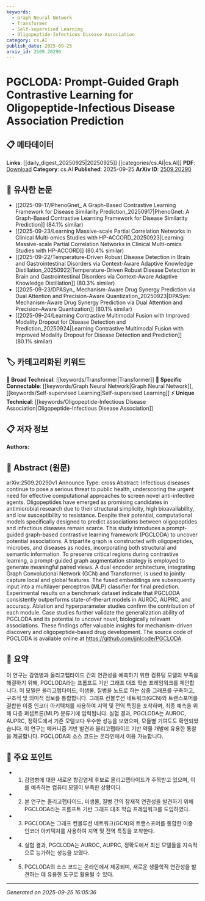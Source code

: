 ```yaml
---
keywords:
  - Graph Neural Network
  - Transformer
  - Self-supervised Learning
  - Oligopeptide-Infectious Disease Association
category: cs.AI
publish_date: 2025-09-25
arxiv_id: 2509.20290
---
```


<!-- KEYWORD_LINKING_METADATA:
{
  "processed_timestamp": "2025-09-25T16:05:36.240869",
  "vocabulary_version": "1.0",
  "selected_keywords": [
    "Graph Neural Network",
    "Transformer",
    "Self-supervised Learning",
    "Oligopeptide-Infectious Disease Association"
  ],
  "rejected_keywords": [],
  "similarity_scores": {
    "Graph Neural Network": 0.82,
    "Transformer": 0.8,
    "Self-supervised Learning": 0.78,
    "Oligopeptide-Infectious Disease Association": 0.7
  },
  "extraction_method": "AI_prompt_based",
  "budget_applied": true,
  "candidates_json": {
    "candidates": [
      {
        "surface": "Graph Convolutional Network",
        "canonical": "Graph Neural Network",
        "aliases": [
          "GCN"
        ],
        "category": "specific_connectable",
        "rationale": "Graph Convolutional Networks are a subset of Graph Neural Networks, facilitating connections to broader graph-based learning discussions.",
        "novelty_score": 0.45,
        "connectivity_score": 0.88,
        "specificity_score": 0.7,
        "link_intent_score": 0.82
      },
      {
        "surface": "Transformer",
        "canonical": "Transformer",
        "aliases": [],
        "category": "broad_technical",
        "rationale": "Transformers are fundamental in modern machine learning, linking to various advanced architectures and applications.",
        "novelty_score": 0.3,
        "connectivity_score": 0.9,
        "specificity_score": 0.65,
        "link_intent_score": 0.8
      },
      {
        "surface": "Contrastive Learning",
        "canonical": "Self-supervised Learning",
        "aliases": [],
        "category": "specific_connectable",
        "rationale": "Contrastive learning is a key technique in self-supervised learning, enabling connections to unsupervised data representation methods.",
        "novelty_score": 0.5,
        "connectivity_score": 0.85,
        "specificity_score": 0.72,
        "link_intent_score": 0.78
      },
      {
        "surface": "Oligopeptide-Infectious Disease Association",
        "canonical": "Oligopeptide-Infectious Disease Association",
        "aliases": [],
        "category": "unique_technical",
        "rationale": "This specific association is central to the paper's focus, offering unique insights into niche biomedical applications.",
        "novelty_score": 0.75,
        "connectivity_score": 0.6,
        "specificity_score": 0.85,
        "link_intent_score": 0.7
      }
    ],
    "ban_list_suggestions": [
      "tripartite graph",
      "multilayer perceptron",
      "benchmark dataset"
    ]
  },
  "decisions": [
    {
      "candidate_surface": "Graph Convolutional Network",
      "resolved_canonical": "Graph Neural Network",
      "decision": "linked",
      "scores": {
        "novelty": 0.45,
        "connectivity": 0.88,
        "specificity": 0.7,
        "link_intent": 0.82
      }
    },
    {
      "candidate_surface": "Transformer",
      "resolved_canonical": "Transformer",
      "decision": "linked",
      "scores": {
        "novelty": 0.3,
        "connectivity": 0.9,
        "specificity": 0.65,
        "link_intent": 0.8
      }
    },
    {
      "candidate_surface": "Contrastive Learning",
      "resolved_canonical": "Self-supervised Learning",
      "decision": "linked",
      "scores": {
        "novelty": 0.5,
        "connectivity": 0.85,
        "specificity": 0.72,
        "link_intent": 0.78
      }
    },
    {
      "candidate_surface": "Oligopeptide-Infectious Disease Association",
      "resolved_canonical": "Oligopeptide-Infectious Disease Association",
      "decision": "linked",
      "scores": {
        "novelty": 0.75,
        "connectivity": 0.6,
        "specificity": 0.85,
        "link_intent": 0.7
      }
    }
  ]
}
-->

# PGCLODA: Prompt-Guided Graph Contrastive Learning for Oligopeptide-Infectious Disease Association Prediction

## 📋 메타데이터

**Links**: [[daily_digest_20250925|20250925]] [[categories/cs.AI|cs.AI]]
**PDF**: [Download](https://arxiv.org/pdf/2509.20290.pdf)
**Category**: cs.AI
**Published**: 2025-09-25
**ArXiv ID**: [2509.20290](https://arxiv.org/abs/2509.20290)

## 🔗 유사한 논문
- [[2025-09-17/PhenoGnet_ A Graph-Based Contrastive Learning Framework for Disease Similarity Prediction_20250917|PhenoGnet: A Graph-Based Contrastive Learning Framework for Disease Similarity Prediction]] (84.1% similar)
- [[2025-09-23/Learning Massive-scale Partial Correlation Networks in Clinical Multi-omics Studies with HP-ACCORD_20250923|Learning Massive-scale Partial Correlation Networks in Clinical Multi-omics Studies with HP-ACCORD]] (80.4% similar)
- [[2025-09-22/Temperature-Driven Robust Disease Detection in Brain and Gastrointestinal Disorders via Context-Aware Adaptive Knowledge Distillation_20250922|Temperature-Driven Robust Disease Detection in Brain and Gastrointestinal Disorders via Context-Aware Adaptive Knowledge Distillation]] (80.3% similar)
- [[2025-09-23/DPASyn_ Mechanism-Aware Drug Synergy Prediction via Dual Attention and Precision-Aware Quantization_20250923|DPASyn: Mechanism-Aware Drug Synergy Prediction via Dual Attention and Precision-Aware Quantization]] (80.1% similar)
- [[2025-09-24/Learning Contrastive Multimodal Fusion with Improved Modality Dropout for Disease Detection and Prediction_20250924|Learning Contrastive Multimodal Fusion with Improved Modality Dropout for Disease Detection and Prediction]] (80.1% similar)

## 🏷️ 카테고리화된 키워드
**🧠 Broad Technical**: [[keywords/Transformer|Transformer]]
**🔗 Specific Connectable**: [[keywords/Graph Neural Network|Graph Neural Network]], [[keywords/Self-supervised Learning|Self-supervised Learning]]
**⚡ Unique Technical**: [[keywords/Oligopeptide-Infectious Disease Association|Oligopeptide-Infectious Disease Association]]

## 📋 저자 정보

**Authors:** 

## 📄 Abstract (원문)

arXiv:2509.20290v1 Announce Type: cross 
Abstract: Infectious diseases continue to pose a serious threat to public health, underscoring the urgent need for effective computational approaches to screen novel anti-infective agents. Oligopeptides have emerged as promising candidates in antimicrobial research due to their structural simplicity, high bioavailability, and low susceptibility to resistance. Despite their potential, computational models specifically designed to predict associations between oligopeptides and infectious diseases remain scarce. This study introduces a prompt-guided graph-based contrastive learning framework (PGCLODA) to uncover potential associations. A tripartite graph is constructed with oligopeptides, microbes, and diseases as nodes, incorporating both structural and semantic information. To preserve critical regions during contrastive learning, a prompt-guided graph augmentation strategy is employed to generate meaningful paired views. A dual encoder architecture, integrating Graph Convolutional Network (GCN) and Transformer, is used to jointly capture local and global features. The fused embeddings are subsequently input into a multilayer perceptron (MLP) classifier for final prediction. Experimental results on a benchmark dataset indicate that PGCLODA consistently outperforms state-of-the-art models in AUROC, AUPRC, and accuracy. Ablation and hyperparameter studies confirm the contribution of each module. Case studies further validate the generalization ability of PGCLODA and its potential to uncover novel, biologically relevant associations. These findings offer valuable insights for mechanism-driven discovery and oligopeptide-based drug development. The source code of PGCLODA is available online at https://github.com/jjnlcode/PGCLODA.

## 📝 요약

이 연구는 감염병과 올리고펩타이드 간의 연관성을 예측하기 위한 컴퓨팅 모델의 부족을 해결하기 위해, PGCLODA라는 프롬프트 기반 그래프 대조 학습 프레임워크를 제안합니다. 이 모델은 올리고펩타이드, 미생물, 질병을 노드로 하는 삼중 그래프를 구축하고, 구조적 및 의미적 정보를 통합합니다. 그래프 컨볼루션 네트워크(GCN)와 트랜스포머를 결합한 이중 인코더 아키텍처를 사용하여 지역 및 전역 특징을 포착하며, 최종 예측을 위해 다층 퍼셉트론(MLP) 분류기에 입력됩니다. 실험 결과, PGCLODA는 AUROC, AUPRC, 정확도에서 기존 모델보다 우수한 성능을 보였으며, 모듈별 기여도도 확인되었습니다. 이 연구는 메커니즘 기반 발견과 올리고펩타이드 기반 약물 개발에 유용한 통찰을 제공합니다. PGCLODA의 소스 코드는 온라인에서 이용 가능합니다.

## 🎯 주요 포인트

- 1. 감염병에 대한 새로운 항감염제 후보로 올리고펩타이드가 주목받고 있으며, 이를 예측하는 컴퓨터 모델이 부족한 상황이다.
- 2. 본 연구는 올리고펩타이드, 미생물, 질병 간의 잠재적 연관성을 발견하기 위해 PGCLODA라는 프롬프트 기반 그래프 대조 학습 프레임워크를 도입하였다.
- 3. PGCLODA는 그래프 컨볼루션 네트워크(GCN)와 트랜스포머를 통합한 이중 인코더 아키텍처를 사용하여 지역 및 전역 특징을 포착한다.
- 4. 실험 결과, PGCLODA는 AUROC, AUPRC, 정확도에서 최신 모델들을 지속적으로 능가하는 성능을 보였다.
- 5. PGCLODA의 소스 코드는 온라인에서 제공되며, 새로운 생물학적 연관성을 발견하는 데 유용한 도구로 활용될 수 있다.


---

*Generated on 2025-09-25 16:05:36*